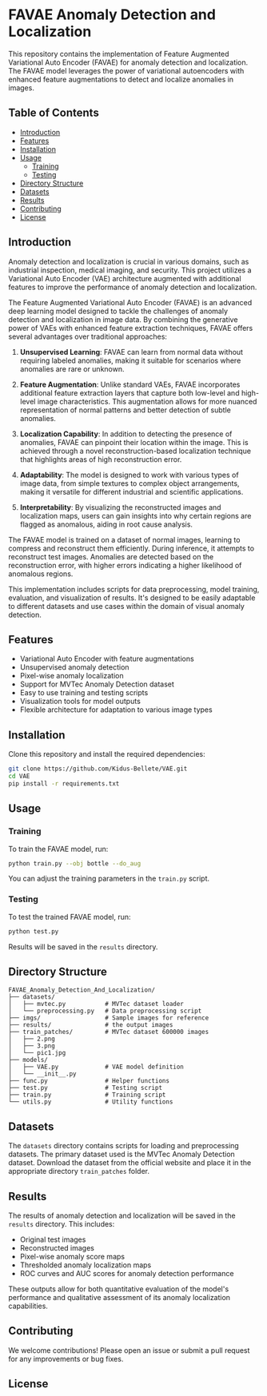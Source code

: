 # FAVAE Anomaly Detection and Localization

This repository contains the implementation of Feature Augmented Variational Auto Encoder (FAVAE) for anomaly detection and localization. The FAVAE model leverages the power of variational autoencoders with enhanced feature augmentations to detect and localize anomalies in images.

## Table of Contents
- [Introduction](#introduction)
- [Features](#features)
- [Installation](#installation)
- [Usage](#usage)
  - [Training](#training)
  - [Testing](#testing)
- [Directory Structure](#directory-structure)
- [Datasets](#datasets)
- [Results](#results)
- [Contributing](#contributing)
- [License](#license)

## Introduction

Anomaly detection and localization is crucial in various domains, such as industrial inspection, medical imaging, and security. This project utilizes a Variational Auto Encoder (VAE) architecture augmented with additional features to improve the performance of anomaly detection and localization.

The Feature Augmented Variational Auto Encoder (FAVAE) is an advanced deep learning model designed to tackle the challenges of anomaly detection and localization in image data. By combining the generative power of VAEs with enhanced feature extraction techniques, FAVAE offers several advantages over traditional approaches:

1. **Unsupervised Learning**: FAVAE can learn from normal data without requiring labeled anomalies, making it suitable for scenarios where anomalies are rare or unknown.

2. **Feature Augmentation**: Unlike standard VAEs, FAVAE incorporates additional feature extraction layers that capture both low-level and high-level image characteristics. This augmentation allows for more nuanced representation of normal patterns and better detection of subtle anomalies.

3. **Localization Capability**: In addition to detecting the presence of anomalies, FAVAE can pinpoint their location within the image. This is achieved through a novel reconstruction-based localization technique that highlights areas of high reconstruction error.

4. **Adaptability**: The model is designed to work with various types of image data, from simple textures to complex object arrangements, making it versatile for different industrial and scientific applications.

5. **Interpretability**: By visualizing the reconstructed images and localization maps, users can gain insights into why certain regions are flagged as anomalous, aiding in root cause analysis.

The FAVAE model is trained on a dataset of normal images, learning to compress and reconstruct them efficiently. During inference, it attempts to reconstruct test images. Anomalies are detected based on the reconstruction error, with higher errors indicating a higher likelihood of anomalous regions.

This implementation includes scripts for data preprocessing, model training, evaluation, and visualization of results. It's designed to be easily adaptable to different datasets and use cases within the domain of visual anomaly detection.

## Features

- Variational Auto Encoder with feature augmentations
- Unsupervised anomaly detection
- Pixel-wise anomaly localization
- Support for MVTec Anomaly Detection dataset
- Easy to use training and testing scripts
- Visualization tools for model outputs
- Flexible architecture for adaptation to various image types

## Installation

Clone this repository and install the required dependencies:

```bash
git clone https://github.com/Kidus-Bellete/VAE.git
cd VAE
pip install -r requirements.txt
```

## Usage

### Training

To train the FAVAE model, run:

```bash
python train.py --obj bottle --do_aug
```

You can adjust the training parameters in the `train.py` script.

### Testing

To test the trained FAVAE model, run:

```bash
python test.py
```

Results will be saved in the `results` directory.

## Directory Structure

```
FAVAE_Anomaly_Detection_And_Localization/
├── datasets/
│   ├── mvtec.py           # MVTec dataset loader
│   └── preprocessing.py   # Data preprocessing script
├── imgs/                  # Sample images for reference
├── results/               # the output images 
├── train_patches/         # MVTec dataset 600000 images 
│   ├── 2.png
│   ├── 3.png
│   └── pic1.jpg
├── models/
│   ├── VAE.py             # VAE model definition
│   └── __init__.py
├── func.py                # Helper functions
├── test.py                # Testing script
├── train.py               # Training script
└── utils.py               # Utility functions
```

## Datasets

The `datasets` directory contains scripts for loading and preprocessing datasets. The primary dataset used is the MVTec Anomaly Detection dataset. Download the dataset from the official website and place it in the appropriate directory `train_patches` folder.

## Results

The results of anomaly detection and localization will be saved in the `results` directory. This includes:

- Original test images
- Reconstructed images
- Pixel-wise anomaly score maps
- Thresholded anomaly localization maps
- ROC curves and AUC scores for anomaly detection performance

These outputs allow for both quantitative evaluation of the model's performance and qualitative assessment of its anomaly localization capabilities.

## Contributing

We welcome contributions! Please open an issue or submit a pull request for any improvements or bug fixes.

## License

